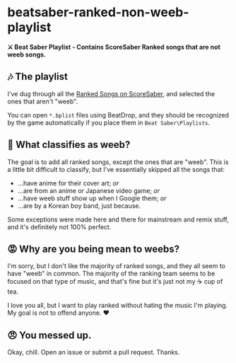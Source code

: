 # beatsaber-ranked-non-weeb-playlist
**⚔ Beat Saber Playlist - Contains ScoreSaber Ranked songs that are not weeb songs.**

## 🎶 The playlist
I've dug through all the [Ranked Songs on ScoreSaber](https://scoresaber.com/), and selected the ones that aren't "weeb".

You can open `*.bplist` files using BeatDrop, and they should be recognized by the game automatically if you place them in `Beat Saber\Playlists`.

## 🤔 What classifies as weeb?
The goal is to add all ranked songs, except the ones that are "weeb". This is a little bit difficult to classify, but I've essentially skipped all the songs that:
- ...have anime for their cover art; *or*
- ...are from an anime or Japanese video game; *or*
- ...have weeb stuff show up when I Google them; *or*
- ...are by a Korean boy band, just because.

Some exceptions were made here and there for mainstream and remix stuff, and it's definitely not 100% perfect.

## 😡 Why are you being mean to weebs?
I'm sorry, but I don't like the majority of ranked songs, and they all seem to have "weeb" in common. The majority of the ranking team seems to be focused on that type of music, and that's fine but it's just not my ☕ cup of tea.

I love you all, but I want to play ranked without hating the music I'm playing. My goal is not to offend anyone. ♥

## 😠 You messed up.
Okay, chill. Open an issue or submit a pull request. Thanks.
